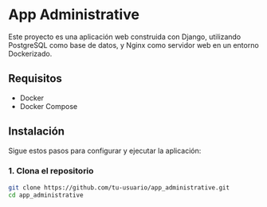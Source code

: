 # App Administrative

Este proyecto es una aplicación web construida con Django, utilizando PostgreSQL como base de datos, y Nginx como servidor web en un entorno Dockerizado.

## Requisitos

- Docker
- Docker Compose

## Instalación

Sigue estos pasos para configurar y ejecutar la aplicación:

### 1. Clona el repositorio

```sh
git clone https://github.com/tu-usuario/app_administrative.git
cd app_administrative
